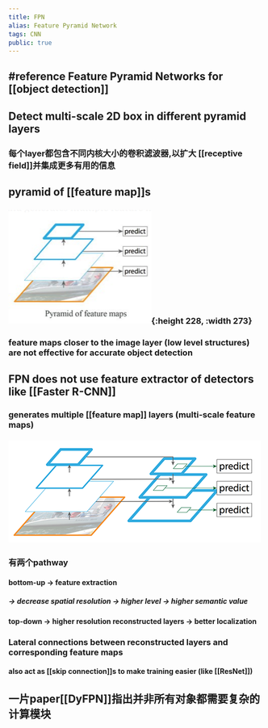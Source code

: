 ```yaml
---
title: FPN
alias: Feature Pyramid Network
tags: CNN
public: true
---
```


## #reference  Feature Pyramid Networks for [[object detection]]
## Detect multi-scale 2D box in different pyramid layers
### 每个layer都包含不同内核大小的卷积滤波器,以扩大 [[receptive field]]并集成更多有用的信息
## pyramid of [[feature map]]s
### ![image.png](/assets/pages_fpn_1611838411462_0.png){:height 228, :width 273}
### feature maps closer to the image layer (low level structures) are not effective for accurate object detection
## FPN does not use feature extractor of detectors like [[Faster R-CNN]]
### generates multiple [[feature map]] layers (multi-scale feature maps)
### ![image.png](/assets/pages_fpn_1611838575183_0.png)
### 有两个pathway
#### bottom-up -> feature extraction
##### -> decrease spatial resolution -> higher level -> higher semantic value
#### top-down -> higher resolution reconstructed layers -> better localization
### Lateral connections between reconstructed layers and corresponding feature maps
#### also act as [[skip connection]]s to make training easier (like [[ResNet]])
## 一片paper[[DyFPN]]指出并非所有对象都需要复杂的计算模块
##